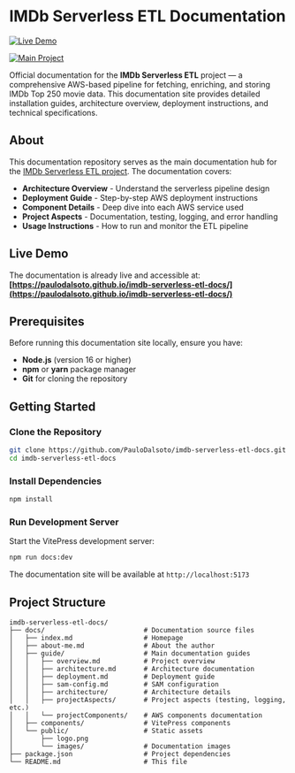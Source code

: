 # IMDb Serverless ETL Documentation

[![Live Demo](https://img.shields.io/badge/Live%20Demo-GitHub%20Pages-blue)](https://paulodalsoto.github.io/imdb-serverless-etl-docs/)

[![Main Project](https://img.shields.io/badge/Main%20Project-GitHub-green)](https://github.com/PauloDalsoto/imdb-serverless-etl)

Official documentation for the **IMDb Serverless ETL** project — a comprehensive AWS-based pipeline for fetching, enriching, and storing IMDb Top 250 movie data. This documentation site provides detailed installation guides, architecture overview, deployment instructions, and technical specifications.

## About

This documentation repository serves as the main documentation hub for the [IMDb Serverless ETL project](https://github.com/PauloDalsoto/imdb-serverless-etl). The documentation covers:

- **Architecture Overview** - Understand the serverless pipeline design
- **Deployment Guide** - Step-by-step AWS deployment instructions
- **Component Details** - Deep dive into each AWS service used
- **Project Aspects** - Documentation, testing, logging, and error handling
- **Usage Instructions** - How to run and monitor the ETL pipeline

## Live Demo

The documentation is already live and accessible at:
**[https://paulodalsoto.github.io/imdb-serverless-etl-docs/](https://paulodalsoto.github.io/imdb-serverless-etl-docs/)**

## Prerequisites

Before running this documentation site locally, ensure you have:

- **Node.js** (version 16 or higher)
- **npm** or **yarn** package manager
- **Git** for cloning the repository

## Getting Started

### Clone the Repository

```bash
git clone https://github.com/PauloDalsoto/imdb-serverless-etl-docs.git
cd imdb-serverless-etl-docs
```

### Install Dependencies

```bash
npm install
```

### Run Development Server

Start the VitePress development server:

```bash
npm run docs:dev
```

The documentation site will be available at `http://localhost:5173`

## Project Structure

```
imdb-serverless-etl-docs/
├── docs/                         # Documentation source files
│   ├── index.md                  # Homepage
│   ├── about-me.md               # About the author
│   ├── guide/                    # Main documentation guides
│   │   ├── overview.md           # Project overview
│   │   ├── architecture.md       # Architecture documentation
│   │   ├── deployment.md         # Deployment guide
│   │   ├── sam-config.md         # SAM configuration
│   │   ├── architecture/         # Architecture details
│   │   ├── projectAspects/       # Project aspects (testing, logging, etc.)
│   │   └── projectComponents/    # AWS components documentation
│   ├── components/               # VitePress components
│   └── public/                   # Static assets
│       ├── logo.png
│       └── images/               # Documentation images
├── package.json                  # Project dependencies
└── README.md                     # This file
```